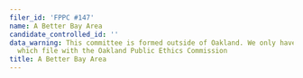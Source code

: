 ```yaml
---
filer_id: 'FPPC #147'
name: A Better Bay Area
candidate_controlled_id: ''
data_warning: This committee is formed outside of Oakland. We only have data on committees
  which file with the Oakland Public Ethics Commission
title: A Better Bay Area
---
```

